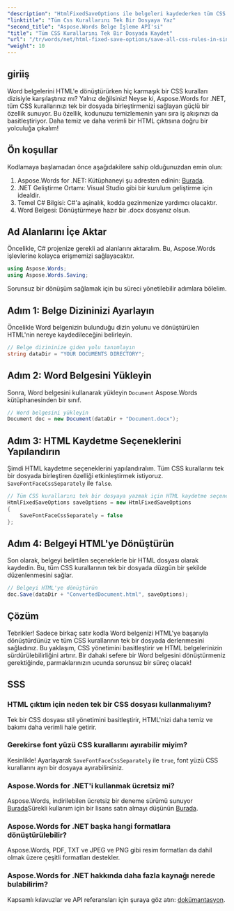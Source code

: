 ```yaml
---
"description": "HtmlFixedSaveOptions ile belgeleri kaydederken tüm CSS kurallarını tek bir dosyaya yazmak için Aspose.Words for .NET'i nasıl kullanacağınızı öğrenin. Adım adım kılavuz için bu ayrıntılı eğitimi izleyin."
"linktitle": "Tüm Css Kurallarını Tek Bir Dosyaya Yaz"
"second_title": "Aspose.Words Belge İşleme API'si"
"title": "Tüm CSS Kurallarını Tek Bir Dosyada Kaydet"
"url": "/tr/words/net/html-fixed-save-options/save-all-css-rules-in-single-file/"
"weight": 10
---
```


## giriiş

Word belgelerini HTML'e dönüştürürken hiç karmaşık bir CSS kuralları dizisiyle karşılaştınız mı? Yalnız değilsiniz! Neyse ki, Aspose.Words for .NET, tüm CSS kurallarınızı tek bir dosyada birleştirmenizi sağlayan güçlü bir özellik sunuyor. Bu özellik, kodunuzu temizlemenin yanı sıra iş akışınızı da basitleştiriyor. Daha temiz ve daha verimli bir HTML çıktısına doğru bir yolculuğa çıkalım!

## Ön koşullar

Kodlamaya başlamadan önce aşağıdakilere sahip olduğunuzdan emin olun:

1. Aspose.Words for .NET: Kütüphaneyi şu adresten edinin: [Burada](https://releases.aspose.com/words/net/).
2. .NET Geliştirme Ortamı: Visual Studio gibi bir kurulum geliştirme için idealdir.
3. Temel C# Bilgisi: C#'a aşinalık, kodda gezinmenize yardımcı olacaktır.
4. Word Belgesi: Dönüştürmeye hazır bir .docx dosyanız olsun.

## Ad Alanlarını İçe Aktar

Öncelikle, C# projenize gerekli ad alanlarını aktaralım. Bu, Aspose.Words işlevlerine kolayca erişmemizi sağlayacaktır.

```csharp
using Aspose.Words;
using Aspose.Words.Saving;
```

Sorunsuz bir dönüşüm sağlamak için bu süreci yönetilebilir adımlara bölelim.

## Adım 1: Belge Dizininizi Ayarlayın

Öncelikle Word belgenizin bulunduğu dizin yolunu ve dönüştürülen HTML'nin nereye kaydedileceğini belirleyin.

```csharp
// Belge dizininize giden yolu tanımlayın
string dataDir = "YOUR DOCUMENTS DIRECTORY";
```

## Adım 2: Word Belgesini Yükleyin

Sonra, Word belgesini kullanarak yükleyin `Document` Aspose.Words kütüphanesinden bir sınıf.

```csharp
// Word belgesini yükleyin
Document doc = new Document(dataDir + "Document.docx");
```

## Adım 3: HTML Kaydetme Seçeneklerini Yapılandırın

Şimdi HTML kaydetme seçeneklerini yapılandıralım. Tüm CSS kurallarını tek bir dosyada birleştiren özelliği etkinleştirmek istiyoruz. `SaveFontFaceCssSeparately` ile `false`.

```csharp
// Tüm CSS kurallarını tek bir dosyaya yazmak için HTML kaydetme seçeneklerini yapılandırın
HtmlFixedSaveOptions saveOptions = new HtmlFixedSaveOptions 
{ 
    SaveFontFaceCssSeparately = false 
};
```

## Adım 4: Belgeyi HTML'ye Dönüştürün

Son olarak, belgeyi belirtilen seçeneklerle bir HTML dosyası olarak kaydedin. Bu, tüm CSS kurallarının tek bir dosyada düzgün bir şekilde düzenlenmesini sağlar.

```csharp
// Belgeyi HTML'ye dönüştürün
doc.Save(dataDir + "ConvertedDocument.html", saveOptions);
```

## Çözüm

Tebrikler! Sadece birkaç satır kodla Word belgenizi HTML'ye başarıyla dönüştürdünüz ve tüm CSS kurallarının tek bir dosyada derlenmesini sağladınız. Bu yaklaşım, CSS yönetimini basitleştirir ve HTML belgelerinizin sürdürülebilirliğini artırır. Bir dahaki sefere bir Word belgesini dönüştürmeniz gerektiğinde, parmaklarınızın ucunda sorunsuz bir süreç olacak!

## SSS

### HTML çıktım için neden tek bir CSS dosyası kullanmalıyım?
Tek bir CSS dosyası stil yönetimini basitleştirir, HTML'nizi daha temiz ve bakımı daha verimli hale getirir.

### Gerekirse font yüzü CSS kurallarını ayırabilir miyim?
Kesinlikle! Ayarlayarak `SaveFontFaceCssSeparately` ile `true`, font yüzü CSS kurallarını ayrı bir dosyaya ayırabilirsiniz.

### Aspose.Words for .NET'i kullanmak ücretsiz mi?
Aspose.Words, indirilebilen ücretsiz bir deneme sürümü sunuyor [Burada](https://releases.aspose.com/)Sürekli kullanım için bir lisans satın almayı düşünün [Burada](https://purchase.aspose.com/buy).

### Aspose.Words for .NET başka hangi formatlara dönüştürülebilir?
Aspose.Words, PDF, TXT ve JPEG ve PNG gibi resim formatları da dahil olmak üzere çeşitli formatları destekler.

### Aspose.Words for .NET hakkında daha fazla kaynağı nerede bulabilirim?
Kapsamlı kılavuzlar ve API referansları için şuraya göz atın: [dokümantasyon](https://reference.aspose.com/words/net/).
